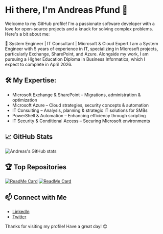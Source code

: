 # Hi there, I'm Andreas Pfund 👋

Welcome to my GitHub profile! I'm a passionate software developer with a love for open-source projects and a knack for solving complex problems. Here's a bit about me:

🚀 System Engineer | IT Consultant | Microsoft & Cloud Expert
I am a System Engineer with 5 years of experience in IT, specializing in Microsoft projects, particularly Exchange, SharePoint, and Azure. 
Alongside my work, I am pursuing a Higher Education Diploma in Business Informatics, which I expect to complete in April 2026.

## 🛠 My Expertise:
- Microsoft Exchange & SharePoint – Migrations, administration & optimization
- Microsoft Azure – Cloud strategies, security concepts & automation
- IT Consulting – Analysis, planning & strategic IT solutions for SMBs
- PowerShell & Automation – Enhancing efficiency through scripting
- IT Security & Conditional Access – Securing Microsoft environments

## 📈 GitHub Stats
![Andreas's GitHub stats](https://github-readme-stats.vercel.app/api?username=andreaspfund&show_icons=true&theme=radical)

## 🏆 Top Repositories
[![ReadMe Card](https://github-readme-stats.vercel.app/api/pin/?username=andreaspfund&repo=awesome-project&theme=radical)](https://github.com/andreaspfund/awesome-project)
[![ReadMe Card](https://github-readme-stats.vercel.app/api/pin/?username=andreaspfund&repo=another-cool-project&theme=radical)](https://github.com/andreaspfund/another-cool-project)

## 📫 Connect with Me
- [LinkedIn](https://www.linkedin.com/in/andreaspfund/)
- [Twitter](https://twitter.com/andreaspfund)

Thanks for visiting my profile! Have a great day! 😊
